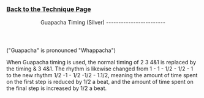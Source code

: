 ### [ Back to the Technique Page](../technique.html)

 <header>Guapacha Timing (Silver)
------------------------

 </header>("Guapacha" is pronounced "Whappacha")

When Guapacha timing is used, the normal timing of 2 3 4&amp;1 is replaced by the timing &amp; 3 4&amp;1. The rhythm is likewise changed from 1 - 1 - 1/2 - 1/2 - 1 to the new rhythm 1/2 -1 - 1/2 -1/2 - 1.1/2, meaning the amount of time spent on the first step is reduced by 1/2 a beat, and the amount of time spent on the final step is increased by 1/2 a beat.